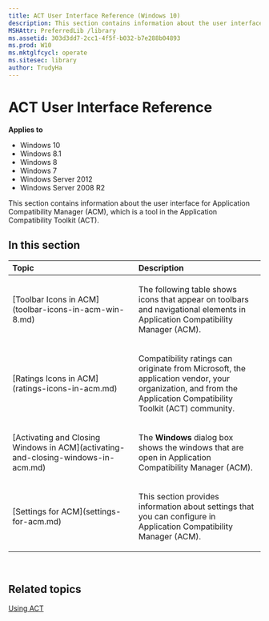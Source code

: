 ```yaml
---
title: ACT User Interface Reference (Windows 10)
description: This section contains information about the user interface for Application Compatibility Manager (ACM) which is a tool in the Application Compatibility Toolkit (ACT).
MSHAttr: PreferredLib /library
ms.assetid: 303d3dd7-2cc1-4f5f-b032-b7e288b04893
ms.prod: W10
ms.mktglfcycl: operate
ms.sitesec: library
author: TrudyHa
---
```


# ACT User Interface Reference


**Applies to**

-   Windows 10
-   Windows 8.1
-   Windows 8
-   Windows 7
-   Windows Server 2012
-   Windows Server 2008 R2

This section contains information about the user interface for Application Compatibility Manager (ACM), which is a tool in the Application Compatibility Toolkit (ACT).

## In this section


<table>
<colgroup>
<col width="50%" />
<col width="50%" />
</colgroup>
<thead>
<tr class="header">
<th align="left">Topic</th>
<th align="left">Description</th>
</tr>
</thead>
<tbody>
<tr class="odd">
<td align="left"><p>[Toolbar Icons in ACM](toolbar-icons-in-acm-win-8.md)</p></td>
<td align="left"><p>The following table shows icons that appear on toolbars and navigational elements in Application Compatibility Manager (ACM).</p></td>
</tr>
<tr class="even">
<td align="left"><p>[Ratings Icons in ACM](ratings-icons-in-acm.md)</p></td>
<td align="left"><p>Compatibility ratings can originate from Microsoft, the application vendor, your organization, and from the Application Compatibility Toolkit (ACT) community.</p></td>
</tr>
<tr class="odd">
<td align="left"><p>[Activating and Closing Windows in ACM](activating-and-closing-windows-in-acm.md)</p></td>
<td align="left"><p>The <strong>Windows</strong> dialog box shows the windows that are open in Application Compatibility Manager (ACM).</p></td>
</tr>
<tr class="even">
<td align="left"><p>[Settings for ACM](settings-for-acm.md)</p></td>
<td align="left"><p>This section provides information about settings that you can configure in Application Compatibility Manager (ACM).</p></td>
</tr>
</tbody>
</table>

 

## Related topics


[Using ACT](using-act.md)

 

 





